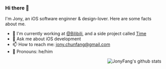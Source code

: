 ### Hi there 👋

I'm Jony, an iOS software enginner & design-lover. Here are some facts about me.

- 💼 I'm currently working at [@Bilibili](https://www.bilibili.com/), and a side project called [Time](https://itunes.apple.com/app/id1347998487)
- 💬 Ask me about iOS development
- 📫 How to reach me: [jony.chunfang@gmail.com](mailto://jony.chunfang@gmail.com)
- 🌟 Pronouns: he/him

<!-- <img align="center" src="https://github-readme-stats.vercel.app/api?username=JonyFang&show_icons=true" alt="JonyFang's Github Stats" /> -->
<img style="max-width: 450px" align="right" src="https://github-readme-stats.vercel.app/api?username=jonyfang&show_icons=true&icon_color=0366d6&bg_color=ffffff&hide_title=true&hide=contribs,prs&include_all_commits=true&count_private=true" alt="JonyFang's github stats"/>
